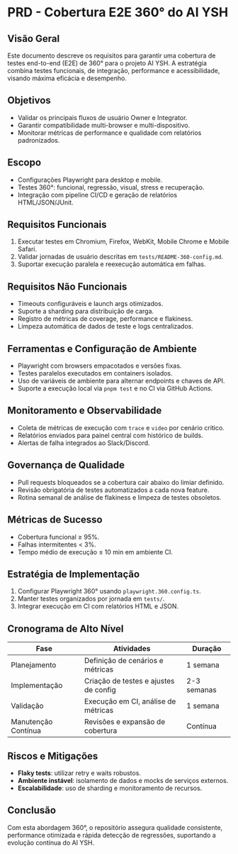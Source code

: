 # PRD - Cobertura E2E 360° do AI YSH

## Visão Geral
Este documento descreve os requisitos para garantir uma cobertura de testes end-to-end (E2E) de 360° para o projeto AI YSH. A estratégia combina testes funcionais, de integração, performance e acessibilidade, visando máxima eficácia e desempenho.

## Objetivos
- Validar os principais fluxos de usuário Owner e Integrator.
- Garantir compatibilidade multi-browser e multi-dispositivo.
- Monitorar métricas de performance e qualidade com relatórios padronizados.

## Escopo
- Configurações Playwright para desktop e mobile.
- Testes 360°: funcional, regressão, visual, stress e recuperação.
- Integração com pipeline CI/CD e geração de relatórios HTML/JSON/JUnit.

## Requisitos Funcionais
1. Executar testes em Chromium, Firefox, WebKit, Mobile Chrome e Mobile Safari.
2. Validar jornadas de usuário descritas em `tests/README-360-config.md`.
3. Suportar execução paralela e reexecução automática em falhas.

## Requisitos Não Funcionais
- Timeouts configuráveis e launch args otimizados.
- Suporte a sharding para distribuição de carga.
- Registro de métricas de coverage, performance e flakiness.
- Limpeza automática de dados de teste e logs centralizados.

## Ferramentas e Configuração de Ambiente
- Playwright com browsers empacotados e versões fixas.
- Testes paralelos executados em containers isolados.
- Uso de variáveis de ambiente para alternar endpoints e chaves de API.
- Suporte a execução local via `pnpm test` e no CI via GitHub Actions.

## Monitoramento e Observabilidade
- Coleta de métricas de execução com `trace` e `video` por cenário crítico.
- Relatórios enviados para painel central com histórico de builds.
- Alertas de falha integrados ao Slack/Discord.

## Governança de Qualidade
- Pull requests bloqueados se a cobertura cair abaixo do limiar definido.
- Revisão obrigatória de testes automatizados a cada nova feature.
- Rotina semanal de análise de flakiness e limpeza de testes obsoletos.

## Métricas de Sucesso
- Cobertura funcional ≥ 95%.
- Falhas intermitentes < 3%.
- Tempo médio de execução ≤ 10 min em ambiente CI.

## Estratégia de Implementação
1. Configurar Playwright 360° usando `playwright.360.config.ts`.
2. Manter testes organizados por jornada em `tests/`.
3. Integrar execução em CI com relatórios HTML e JSON.

## Cronograma de Alto Nível
| Fase | Atividades | Duração |
| --- | --- | --- |
| Planejamento | Definição de cenários e métricas | 1 semana |
| Implementação | Criação de testes e ajustes de config | 2-3 semanas |
| Validação | Execução em CI, análise de métricas | 1 semana |
| Manutenção Contínua | Revisões e expansão de cobertura | Contínua |

## Riscos e Mitigações
- **Flaky tests**: utilizar retry e waits robustos.
- **Ambiente instável**: isolamento de dados e mocks de serviços externos.
- **Escalabilidade**: uso de sharding e monitoramento de recursos.

## Conclusão
Com esta abordagem 360°, o repositório assegura qualidade consistente, performance otimizada e rápida detecção de regressões, suportando a evolução contínua do AI YSH.

